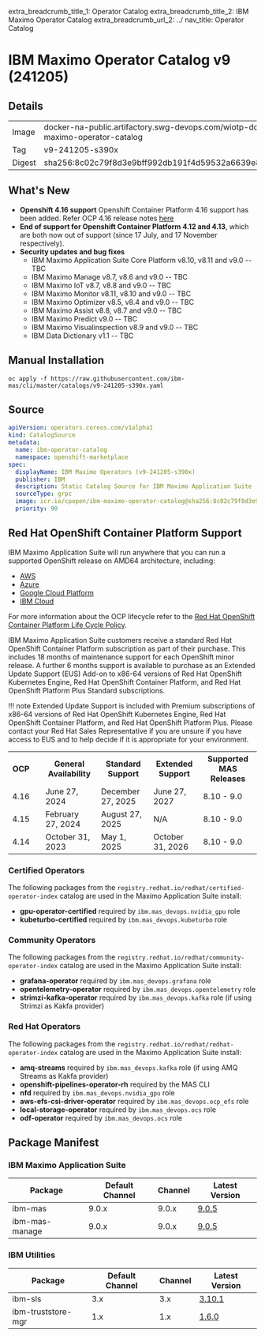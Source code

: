 extra_breadcrumb_title_1: Operator Catalog
extra_breadcrumb_title_2: IBM Maximo Operator Catalog
extra_breadcrumb_url_2: ../
nav_title: Operator Catalog

IBM Maximo Operator Catalog v9 (241205)
===============================================================================

Details
-------------------------------------------------------------------------------
<table>
  <tr><td>Image</td><td>docker-na-public.artifactory.swg-devops.com/wiotp-docker-local/cpopen/ibm-maximo-operator-catalog</tr></tr>
  <tr><td>Tag</td><td>v9-241205-s390x</tr></tr>
  <tr><td>Digest</td><td>sha256:8c02c79f8d3e9bff992db191f4d59532a6639e8c8337525cf493fb5612983559</tr></tr> 
</table>


What's New
-------------------------------------------------------------------------------
- **Openshift 4.16 support** Openshift Container Platform 4.16 support has been added. Refer OCP 4.16 release notes [here](https://docs.openshift.com/container-platform/4.16/release_notes/ocp-4-16-release-notes.html)
- **End of support for Openshift Container Platform 4.12 and 4.13**, which are both now out of support (since 17 July, and 17 November respectively).
- **Security updates and bug fixes**
    - IBM Maximo Application Suite Core Platform v8.10, v8.11 and v9.0 -- TBC
    - IBM Maximo Manage v8.7, v8.6 and v9.0 -- TBC
    - IBM Maximo IoT v8.7, v8.8 and v9.0 -- TBC
    - IBM Maximo Monitor v8.11, v8.10 and v9.0 -- TBC
    - IBM Maximo Optimizer v8.5, v8.4 and v9.0 -- TBC
    - IBM Maximo Assist v8.8, v8.7 and v9.0 -- TBC
    - IBM Maximo Predict v9.0 -- TBC
    - IBM Maximo Visualinspection v8.9 and v9.0 -- TBC
    - IBM Data Dictionary v1.1 -- TBC


Manual Installation
-------------------------------------------------------------------------------
`oc apply -f https://raw.githubusercontent.com/ibm-mas/cli/master/catalogs/v9-241205-s390x.yaml`


Source
-------------------------------------------------------------------------------
```yaml
apiVersion: operators.coreos.com/v1alpha1
kind: CatalogSource
metadata:
  name: ibm-operator-catalog
  namespace: openshift-marketplace
spec:
  displayName: IBM Maximo Operators (v9-241205-s390x)
  publisher: IBM
  description: Static Catalog Source for IBM Maximo Application Suite
  sourceType: grpc
  image: icr.io/cpopen/ibm-maximo-operator-catalog@sha256:8c02c79f8d3e9bff992db191f4d59532a6639e8c8337525cf493fb5612983559
  priority: 90
```


Red Hat OpenShift Container Platform Support
-------------------------------------------------------------------------------
IBM Maximo Application Suite will run anywhere that you can run a supported OpenShift release on AMD64 architecture, including:

- [AWS](https://aws.amazon.com/rosa/)
- [Azure](https://azure.microsoft.com/en-gb/services/openshift/)
- [Google Cloud Platform](https://cloud.google.com/architecture/partners/openshift-on-gcp)
- [IBM Cloud](https://www.ibm.com/cloud/openshift)

For more information about the OCP lifecycle refer to the [Red Hat OpenShift Container Platform Life Cycle Policy](https://access.redhat.com/support/policy/updates/openshift/).

IBM Maximo Application Suite customers receive a standard Red Hat OpenShift Container Platform subscription as part of their purchase. This includes 18 months of maintenance support for each OpenShift minor release.  A further 6 months support is available to purchase as an Extended Update Support (EUS) Add-on to x86-64 versions of Red Hat OpenShift Kubernetes Engine, Red Hat OpenShift Container Platform, and Red Hat OpenShift Platform Plus Standard subscriptions.

!!! note
    Extended Update Support is included with Premium subscriptions of x86-64 versions of Red Hat OpenShift Kubernetes Engine, Red Hat OpenShift Container Platform, and Red Hat OpenShift Platform Plus. Please contact your Red Hat Sales Representative if you are unsure if you have access to EUS and to help decide if it is appropriate for your environment.

<table class="compatabilityMatrix">
  <tr>
    <th>OCP</th><td rowspan="4" class="spacer"></td>
    <th>General Availability</th>
    <th>Standard Support</th>
    <th>Extended Support</th>
    <th>Supported MAS Releases</th>
  </tr>
  <tr>
    <td class="firstColumn">4.16</td>
    <td>June 27, 2024</td>
    <td>December 27, 2025</td>
    <td>June 27, 2027</td>
    <td>8.10 - 9.0</td>
  </tr>
  <tr>
    <td class="firstColumn">4.15</td>
    <td>February 27, 2024</td>
    <td>August 27, 2025</td>
    <td>N/A</td>
    <td>8.10 - 9.0</td>
  </tr>
  <tr>
    <td class="firstColumn">4.14</td>
    <td>October 31, 2023</td>
    <td>May 1, 2025</td>
    <td>October 31, 2026</td>
    <td>8.10 - 9.0</td>
  </tr>
</table>


### Certified Operators
The following packages from the `registry.redhat.io/redhat/certified-operator-index` catalog are used in the Maximo Application Suite install:

- **gpu-operator-certified** required by `ibm.mas_devops.nvidia_gpu` role
- **kubeturbo-certified** required by `ibm.mas_devops.kubeturbo` role


### Community Operators
The following packages from the `registry.redhat.io/redhat/community-operator-index` catalog are used in the Maximo Application Suite install:

- **grafana-operator** required by `ibm.mas_devops.grafana` role
- **opentelemetry-operator** required by `ibm.mas_devops.opentelemetry` role
- **strimzi-kafka-operator** required by `ibm.mas_devops.kafka` role (if using Strimzi as Kakfa provider)


### Red Hat Operators
The following packages from the `registry.redhat.io/redhat/redhat-operator-index` catalog are used in the Maximo Application Suite install:

- **amq-streams** required by `ibm.mas_devops.kafka` role (if using AMQ Streams as Kakfa provider)
- **openshift-pipelines-operator-rh** required by the MAS CLI
- **nfd** required by `ibm.mas_devops.nvidia_gpu` role
- **aws-efs-csi-driver-operator**  required by `ibm.mas_devops.ocp_efs` role
- **local-storage-operator**  required by `ibm.mas_devops.ocs` role
- **odf-operator**  required by `ibm.mas_devops.ocs` role


Package Manifest
-------------------------------------------------------------------------------
### IBM Maximo Application Suite
| Package        | Default Channel   | Channel   | Latest Version                            |
|----------------|-------------------|-----------|-------------------------------------------|
| ibm-mas        | 9.0.x             | 9.0.x     | [9.0.5](packages/ibm-mas/9.0.5.md)        |
| ibm-mas-manage | 9.0.x             | 9.0.x     | [9.0.5](packages/ibm-mas-manage/9.0.5.md) |

### IBM Utilities
| Package            | Default Channel   | Channel   | Latest Version                                |
|--------------------|-------------------|-----------|-----------------------------------------------|
| ibm-sls            | 3.x               | 3.x       | [3.10.1](packages/ibm-sls/3.10.1.md)          |
| ibm-truststore-mgr | 1.x               | 1.x       | [1.6.0](packages/ibm-truststore-mgr/1.6.0.md) |

